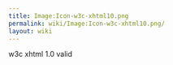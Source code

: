 ```yaml
---
title: Image:Icon-w3c-xhtml10.png
permalink: wiki/Image:Icon-w3c-xhtml10.png/
layout: wiki
---
```


w3c xhtml 1.0 valid
